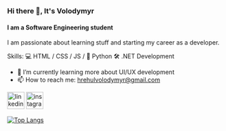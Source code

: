 ### Hi there 👋,  It's Volodymyr
#### I am a Software Engineering student
I am passionate about learning stuff and starting my career as a developer.

Skills: 
💻 HTML / CSS / JS /
🐍 Python
🛠️ .NET Development

- 🌱 I’m currently learning more about UI/UX development 
- 📫 How to reach me: hrehulvolodymyr@gmail.com 


[<img src='https://cdn.jsdelivr.net/npm/simple-icons@3.0.1/icons/linkedin.svg' alt='linkedin' height='40'>](https://www.linkedin.com/in/volodymyr-hrehul/) [<img src='https://cdn.jsdelivr.net/npm/simple-icons@3.0.1/icons/instagram.svg' alt='instagram' height='40'>](https://www.instagram.com/premisterio/)  

[![Top Langs](https://github-readme-stats.vercel.app/api/top-langs/?username=premisterio)](https://github.com/anuraghazra/github-readme-stats)


